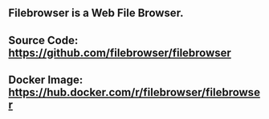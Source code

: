 ## **Filebrowser is a Web File Browser.**
## Source Code: https://github.com/filebrowser/filebrowser
## Docker Image: https://hub.docker.com/r/filebrowser/filebrowser